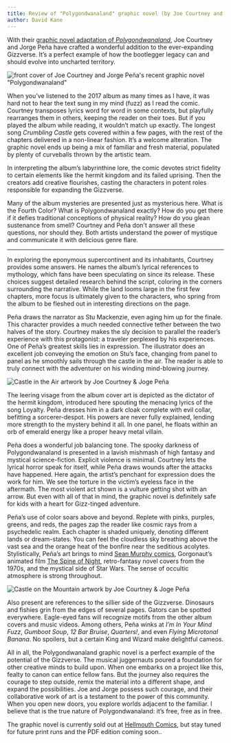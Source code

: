 ```yaml
---
title: Review of "Polygondwanaland" graphic novel (by Joe Courtney and Jorge Peña)
author: David Kane
---
```


With their [graphic novel adaptation of _Polygondwanaland_](https://hellmouthcomics.bigcartel.com/product/preorder-polygondwanaland-comic), Joe Courtney and Jorge Peña have crafted a wonderful addition to the ever-expanding Gizzverse. It’s a perfect example of how the bootlegger legacy can and should evolve into uncharted territory.

![front cover of Joe Courtney and Jorge Peña's recent graphic novel "Polygondwanaland"](https://i.imgur.com/zRvqwJrl.jpg)

When you’ve listened to the 2017 album as many times as I have, it was hard not to hear the text sung in my mind (fuzz) as I read the comic. Courtney transposes lyrics word for word in some contexts, but playfully rearranges them in others, keeping the reader on their toes. But if you played the album while reading, it wouldn’t match up exactly. The longest song _Crumbling Castle_ gets covered within a few pages, with the rest of the chapters delivered in a non-linear fashion. It’s a welcome alteration. The graphic novel ends up being a mix of familiar and fresh material, populated by plenty of curveballs thrown by the artistic team.

In interpreting the album’s labyrinthine lore, the comic devotes strict fidelity to certain elements like the hermit kingdom and its failed uprising. Then the creators add creative flourishes, casting the characters in potent roles responsible for expanding the Gizzverse.

Many of the album mysteries are presented just as mysterious here. What is the Fourth Color? What is Polygondwanaland exactly? How do you get there if it defies traditional conceptions of physical reality? How do you glean sustenance from smell? Courtney and Peña don't answer all these questions, nor should they. Both artists understand the power of mystique and communicate it with delicious genre flare.

-------

In exploring the eponymous supercontinent and its inhabitants, Courtney provides some answers. He names the album’s lyrical references to mythology, which fans have been speculating on since its release. These choices suggest detailed research behind the script, coloring in the corners surrounding the narrative. While the land looms large in the first few chapters, more focus is ultimately given to the characters, who spring from the album to be fleshed out in interesting directions on the page.

Peña draws the narrator as Stu Mackenzie, even aging him up for the finale. This character provides a much needed connective tether between the two halves of the story. Courtney makes the sly decision to parallel the reader’s experience with this protagonist: a traveler perplexed by his experiences. One of Peña’s greatest skills lies in expression. The illustrator does an excellent job conveying the emotion on Stu’s face, changing from panel to panel as he smoothly sails through the castle in the air. The reader is able to truly connect with the adventurer on his winding mind-blowing journey.

![Castle in the Air artwork by Joe Courtney & Joge Peña](https://i.imgur.com/4Kndj9S.jpg)

The leering visage from the album cover art is depicted as the dictator of the hermit kingdom, introduced here spouting the menacing lyrics of the song Loyalty. Peña dresses him in a dark cloak complete with evil collar, befitting a sorcerer-despot. His powers are never fully explained, lending more strength to the mystery behind it all. In one panel, he floats within an orb of emerald energy like a proper heavy metal villain.

Peña does a wonderful job balancing tone. The spooky darkness of Polygondwanaland is presented in a lavish mishmash of high fantasy and mystical science-fiction. Explicit violence is minimal. Courtney lets the lyrical horror speak for itself, while Peña draws wounds after the attacks have happened. Here again, the artist’s penchant for expression does the work for him. We see the torture in the victim’s eyeless face in the aftermath. The most violent act shown is a vulture getting shot with an arrow. But even with all of that in mind, the graphic novel is definitely safe for kids with a heart for Gizz-tinged adventure.

Peña’s use of color soars above and beyond. Replete with pinks, purples, greens, and reds, the pages zap the reader like cosmic rays from a psychedelic realm. Each chapter is shaded uniquely, denoting different lands or dream-states. You can feel the cloudless sky breathing above the vast sea and the orange heat of the bonfire near the seditious acolytes. Stylistically, Peña’s art brings to mind [Sean Murphy comics](http://seangordonmurphy.com/), Gorgonaut’s animated film [The Spine of Night](https://www.youtube.com/watch?v=HS5wCkg_aI4), retro-fantasy novel covers from the 1970s, and the mystical side of Star Wars. The sense of occultic atmosphere is strong throughout.

![Castle on the Mountain artwork by Joe Courtney & Joge Peña](https://i.imgur.com/ezJNDOG.jpg)

Also present are references to the sillier side of the Gizzverse. Dinosaurs and fishies grin from the edges of several pages. Gators can be spotted everywhere. Eagle-eyed fans will recognize motifs from the other album covers and music videos. Among others, Peña winks at _I’m In Your Mind Fuzz_, _Gumboot Soup_, _12 Bar Bruise_, _Quarters!_, and even _Flying Microtonal Banana_. No spoilers, but a certain King and Wizard make delightful cameos.

All in all, the Polygondwanaland graphic novel is a perfect example of the potential of the Gizzverse. The musical juggernauts poured a foundation for other creative minds to build upon. When one embarks on a project like this, fealty to canon can entice fellow fans. But the journey also requires the courage to step outside, remix the material into a different shape, and expand the possibilities. Joe and Jorge possess such courage, and their collaborative work of art is a testament to the power of this community. When you open new doors, you explore worlds adjacent to the familiar. I believe that is the true nature of Polygondwanaland: it’s free, free as in free.

<aside>
The graphic novel is currently sold out at <a href="https://hellmouthcomics.bigcartel.com/" target="_blank">Hellmouth Comics</a>, but stay tuned for future print runs and the PDF edition coming soon..
</aside>
